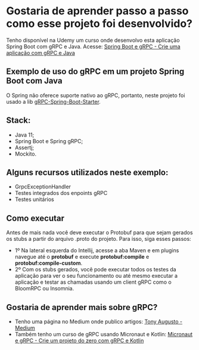 # Gostaria de aprender passo a passo como esse projeto foi desenvolvido?
Tenho disponível na Udemy um curso onde desenvolvo esta aplicação Spring Boot com gRPC e Java. Acesse: [Spring Boot e gRPC - Crie uma aplicação com gRPC e Java](https://www.udemy.com/course/spring-boot-e-grpc-crie-uma-aplicacao-com-grpc-e-java/?referralCode=D89F92BA0DE3FE9632F1)

## Exemplo de uso do gRPC em um projeto Spring Boot com Java

O Spring não oferece suporte nativo ao gRPC, portanto, neste projeto foi usado a lib [gRPC-Spring-Boot-Starter](https://yidongnan.github.io/grpc-spring-boot-starter/en/).

## Stack:
- Java 11;
- Spring Boot e Spring gRPC;
- Assertj;
- Mockito.

## Alguns recursos utilizados neste exemplo:
- GrpcExceptionHandler
- Testes integrados dos enpoints gRPC
- Testes unitários

## Como executar
Antes de mais nada você deve executar o Protobuf para que sejam gerados os stubs a partir do arquivo .proto do projeto. Para isso, siga esses passos:
- 1º Na lateral esquerda do Intellij, acesse a aba Maven e em plugins navegue até o **protobuf** e execute **protobuf:compile** e **protobuf:compile-custom**.
- 2º Com os stubs gerados, você pode executar todos os testes da aplicação para ver o seu funcionamento ou até mesmo executar a aplicação e testar as chamadas usando um client gRPC como o BloomRPC ou Insomnia.



## Gostaria de aprender mais sobre gRPC?
- Tenho uma página no Medium onde publico artigos: [Tony Augusto - Medium](https://tonyaugusto.medium.com/)
- Também tenho um curso de gRPC usando Micronaut e Kotlin: [Micronaut e gRPC - Crie um projeto do zero com gRPC e Kotlin](https://www.udemy.com/course/micronaut-e-grpc-crie-um-projeto-do-zero-com-grpc-e-kotlin/?referralCode=B0511367F040D62EBBEB)
